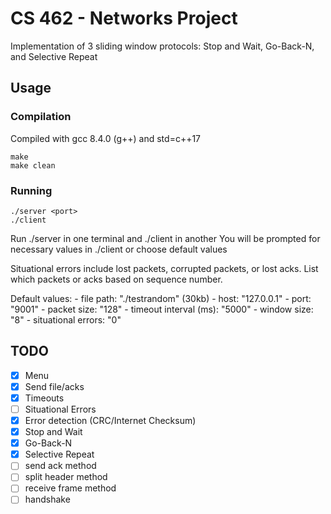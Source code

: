 # CS 462 - Networks Project
Implementation of 3 sliding window protocols: Stop and Wait, Go-Back-N, and Selective Repeat

## Usage

### Compilation
Compiled with gcc 8.4.0 (g++) and std=c++17
```
make
make clean
```

### Running
```
./server <port>
./client
```

Run ./server <port> in one terminal and ./client in another
You will be prompted for necessary values in ./client or choose default values

Situational errors include lost packets, corrupted packets, or lost acks. List which packets or acks based on sequence number.

Default values:
	- file path: "./testrandom" (30kb)
	- host: "127.0.0.1"
	- port: "9001"
	- packet size: "128"
	- timeout interval (ms): "5000"
	- window size: "8"
	- situational errors: "0"


## TODO
- [x] Menu
- [x] Send file/acks
- [x] Timeouts
- [ ] Situational Errors
- [x] Error detection (CRC/Internet Checksum)
- [x] Stop and Wait
- [x] Go-Back-N
- [x] Selective Repeat
- [ ] send ack method
- [ ] split header method
- [ ] receive frame method
- [ ] handshake
